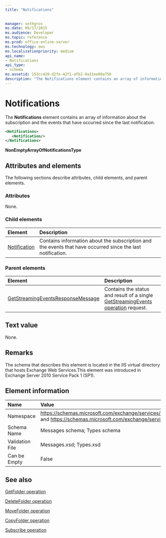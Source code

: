 ```yaml
---
title: "Notifications"
 
 
manager: sethgros
ms.date: 09/17/2015
ms.audience: Developer
ms.topic: reference
ms.prod: office-online-server
ms.technology: ews
ms.localizationpriority: medium
api_name:
- Notifications
api_type:
- schema
ms.assetid: 153cc420-d2fe-42f1-afb2-9a31ee09a750
description: "The Notifications element contains an array of information about the subscription and the events that have occurred since the last notification."
---
```


# Notifications

The **Notifications** element contains an array of information about the subscription and the events that have occurred since the last notification. 
  
```xml
<Notifications>
   <Notification/>
</Notifications>
```

 **NonEmptyArrayOfNotificationsType**
## Attributes and elements

The following sections describe attributes, child elements, and parent elements.
  
### Attributes

None.
  
### Child elements

|**Element**|**Description**|
|:-----|:-----|
|[Notification](notification-ex15websvcsotherref.md) <br/> |Contains information about the subscription and the events that have occurred since the last notification.  <br/> |
   
### Parent elements

|**Element**|**Description**|
|:-----|:-----|
|[GetStreamingEventsResponseMessage](getstreamingeventsresponsemessage.md) <br/> |Contains the status and result of a single [GetStreamingEvents operation](getstreamingevents-operation.md) request.  <br/> |
   
## Text value

None.
  
## Remarks

The schema that describes this element is located in the IIS virtual directory that hosts Exchange Web Services.This element was introduced in Exchange Server 2010 Service Pack 1 (SP1).
  
## Element information

|**Name**|**Value**|
|:-----|:-----|
|Namespace  <br/> |https://schemas.microsoft.com/exchange/services/2006/messages and https://schemas.microsoft.com/exchange/services/2006/types  <br/> |
|Schema Name  <br/> |Messages schema; Types schema  <br/> |
|Validation File  <br/> |Messages.xsd; Types.xsd  <br/> |
|Can be Empty  <br/> |False  <br/> |
   
## See also



[GetFolder operation](getfolder-operation.md)

[DeleteFolder operation](deletefolder-operation.md)
  
[MoveFolder operation](movefolder-operation.md)
  
[CopyFolder operation](copyfolder-operation.md)
  
[Subscribe operation](subscribe-operation.md)

